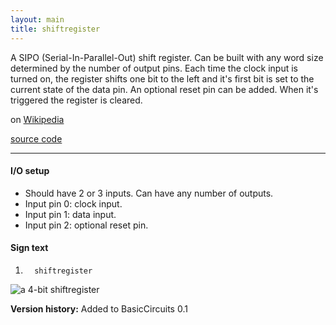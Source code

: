 ```yaml
---
layout: main
title: shiftregister
---
```


A SIPO (Serial-In-Parallel-Out) shift register. Can be built with any word size determined by the number of output pins.
Each time the clock input is turned on, the register shifts one bit to the left and it's first bit is set to the current state of the data pin.
An optional reset pin can be added. When it's triggered the register is cleared.
 
on [Wikipedia](http://en.wikipedia.org/wiki/Shift_register)

[source code](https://github.com/eisental/BasicCircuits/blob/master/src/main/java/org/tal/basiccircuits/shiftregister.java)

* * *


#### I/O setup 
* Should have 2 or 3 inputs. Can have any number of outputs.
* Input pin 0: clock input.
* Input pin 1: data input.
* Input pin 2: optional reset pin.

#### Sign text
1. `   shiftregister   `

![a 4-bit shiftregister](/RedstoneChips/images/shiftregister.png "a 4-bit shiftregister")

__Version history:__ Added to BasicCircuits 0.1